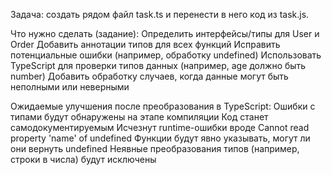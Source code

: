 Задача: создать рядом файл task.ts и перенести в него код из task.js.

Что нужно сделать (задание):
Определить интерфейсы/типы для User и Order
Добавить аннотации типов для всех функций
Исправить потенциальные ошибки (например, обработку undefined)
Использовать TypeScript для проверки типов данных (например, age должно быть number)
Добавить обработку случаев, когда данные могут быть неполными или неверными

Ожидаемые улучшения после преобразования в TypeScript:
Ошибки с типами будут обнаружены на этапе компиляции
Код станет самодокументируемым
Исчезнут runtime-ошибки вроде Cannot read property 'name' of undefined
Функции будут явно указывать, могут ли они вернуть undefined
Неявные преобразования типов (например, строки в числа) будут исключены